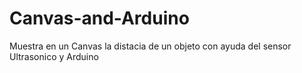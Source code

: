 # Canvas-and-Arduino
Muestra en un Canvas la distacia de un objeto con ayuda del sensor Ultrasonico y Arduino
